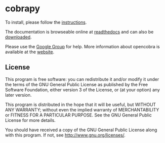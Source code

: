 cobrapy
=======

To install, please follow the [instructions](INSTALL.md).

The documentation is browseable online at [readthedocs](https://cobrapy.readthedocs.org/en/latest/)
and can also be [downloaded](https://readthedocs.org/projects/cobrapy/downloads/).

Please use the [Google Group](http://groups.google.com/group/cobra-pie) for help. More information about
opencobra is available at the [website](http://opencobra.sourceforge.net).

License
-------
This program is free software: you can redistribute it and/or modify
it under the terms of the GNU General Public License as published by
the Free Software Foundation, either version 3 of the License, or
(at your option) any later version.

This program is distributed in the hope that it will be useful,
but WITHOUT ANY WARRANTY; without even the implied warranty of
MERCHANTABILITY or FITNESS FOR A PARTICULAR PURPOSE.  See the
GNU General Public License for more details.

You should have received a copy of the GNU General Public License
along with this program.  If not, see <http://www.gnu.org/licenses/>.